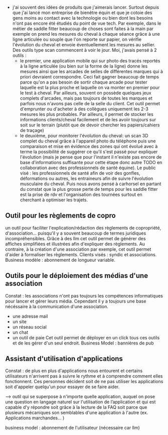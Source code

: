 - j'ai souvent des idées de produits que j'aimerais lancer. Surtout depuis que j'ai lancé mon entreprise de bienêtre équin et que je cotoie des gens moins au contact avec la technologie ou bien dont les besoins n'ont pas encore été étudiés du point de vue tech. Par exemple, dans le métier de saddle fitter beaucoup de choses sont faites à la main par exemple on prend les mesures du cheval à chaque séance grâce à une ligne articulée ou souple que l'on reporte sur papier, on vérifie l'évolution du cheval et envoie éventuellement les mesures au sellier. Des outils type scan commencent à voir le jour. Moi, j'avais pensé à 2 outils :
    - le premier, une application mobile qui sur photo des tracés reportés à la ligne articulée (ou bien sur la forme de la ligne) donne les mesures ainsi que les arcades de selles de différentes marques qui à priori devraient correspondre. Ceci fait gagner beaucoup de temps parce qu'on a pas besoin de sortir chaque arcade pour tester laquelle est la plus proche et laquelle on va monter en premier pour le test à cheval. Par ailleurs, souvent on possède quelques jeux complets d'arcades, mais pas toujours de toutes les marques et parfois nous n'avons pas celle de la selle du client. Cet outil permet d'emprunter ou d'acheter à des collègues uniquement les 2-3 mesures les plus probables. Par ailleurs, il permet de stocker les informations clients/cheval facilement et de les avoiir toujours sur soit sur le terrain (plutôt que de devoir chercher les papiers/cahiers de traçage)
    - le deuxième, pour monitorer l'évolution du cheval: un scan 3D complet du cheval grâce à l'appareil photo du téléphone puis une comparaison et mise en évidence des zones qui ont évolué avec à terme la possibilité de suggérer ce qu'il s'est passé pour expliquer l'évolution (mais je pense que pour l'instant il n'existe pas encore de base d'informations suffisante pour cette étape donc autre TODO en collaboration avec des professionnels de santé équine). Le public visé : les professionnels de santé afin de voir des gonfles, déformations ou autres, les entraineurs afin de suivre l'évolution musculaire du cheval.
Puis nous avons pensé à carhorsel en partant du constat que la plus grosse perte de temps pour les saddle fitter est la prise de rdv et l'organisation des tournées surtout en cherchant à optimiser les trajets.

## Outil pour les règlements de copro

un outil pour faciliter l'explication/rédaction des règlements de copropriété, d'association... puisqu'il y a souvent beaucoup de termes juridiques incompréhensibles. Grâce à des llm cet outil permet de générer des affiches simplifiées et illustrées afin d'expliquer des règlements. Au contraire, à la création d'une association par exemple, cet outil permet d'aider à formaliser les règlements. Clients visés : syndic et associations. Business modèle : abonnement de longueur variable.

## Outils pour le déploiement des médias d'une association

Constat : les associations n'ont pas toujours les compétences informatiques pour lancer et gérer leurs média. Cependant il y a toujours une base nécéssaire à la communication d'une association.
- une adresse mail
- un site
- un réseau social
- un chat
- un outil de paie
Cet outil permet de déployer en un click tous ces outils et de les gérer d'un seul endroit.
Business Model : bannières de pub

## Assistant d'utilisation d'applications

Constat : de plus en plus d'applications nous entourent et certains utilisateurs n'arrivent pas à suivre le rythme et à comprendre comment elles fonctionnent. Ces personnes décident soit de ne pas utiliser les applications soit d'appeler quelqu'un pour essayer de se faire aider.

—> outil qui se superpose à n'importe quelle application, auquel on pose une question en langage naturel sur l'utilisation de l’application et qui est capable d'y répondre soit grâce à la lecture de la FAQ soit parce que plusieurs mécaniques son semblables d'une application à l'autre (ex. Applications marchandes… )

business model : abonnement de l'utilisateur (nécessaire car llm)